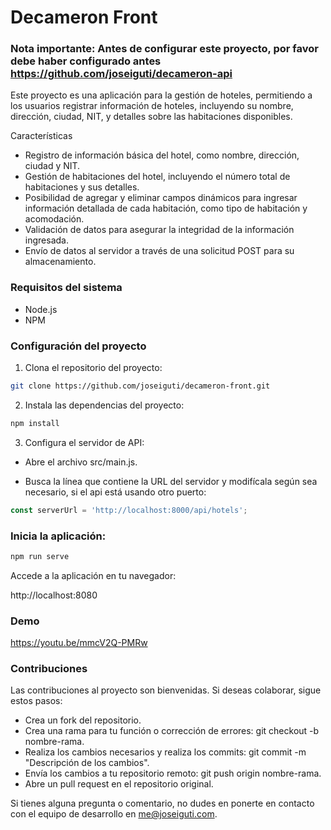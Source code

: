 # Decameron Front

### Nota importante: Antes de configurar este proyecto, por favor debe haber configurado antes https://github.com/joseiguti/decameron-api

Este proyecto es una aplicación para la gestión de hoteles, permitiendo a los usuarios registrar información de hoteles, incluyendo su nombre, dirección, ciudad, NIT, y detalles sobre las habitaciones disponibles.

Características

- Registro de información básica del hotel, como nombre, dirección, ciudad y NIT.
- Gestión de habitaciones del hotel, incluyendo el número total de habitaciones y sus detalles.
- Posibilidad de agregar y eliminar campos dinámicos para ingresar información detallada de cada habitación, como tipo de habitación y acomodación.
- Validación de datos para asegurar la integridad de la información ingresada.
- Envío de datos al servidor a través de una solicitud POST para su almacenamiento.

### Requisitos del sistema

- Node.js
- NPM

### Configuración del proyecto

1. Clona el repositorio del proyecto:

```bash
git clone https://github.com/joseiguti/decameron-front.git
```

2. Instala las dependencias del proyecto:

```bash
npm install
```

3. Configura el servidor de API:

- Abre el archivo src/main.js.

- Busca la línea que contiene la URL del servidor y modifícala según sea necesario, si el api está usando otro puerto:
```javascript
const serverUrl = 'http://localhost:8000/api/hotels';
```

### Inicia la aplicación:

```bash
npm run serve
```

Accede a la aplicación en tu navegador:

http://localhost:8080

### Demo
https://youtu.be/mmcV2Q-PMRw

### Contribuciones

Las contribuciones al proyecto son bienvenidas. Si deseas colaborar, sigue estos pasos:

- Crea un fork del repositorio.
- Crea una rama para tu función o corrección de errores: git checkout -b nombre-rama.
- Realiza los cambios necesarios y realiza los commits: git commit -m "Descripción de los cambios".
- Envía los cambios a tu repositorio remoto: git push origin nombre-rama.
- Abre un pull request en el repositorio original.

Si tienes alguna pregunta o comentario, no dudes en ponerte en contacto con el equipo de desarrollo en me@joseiguti.com.
